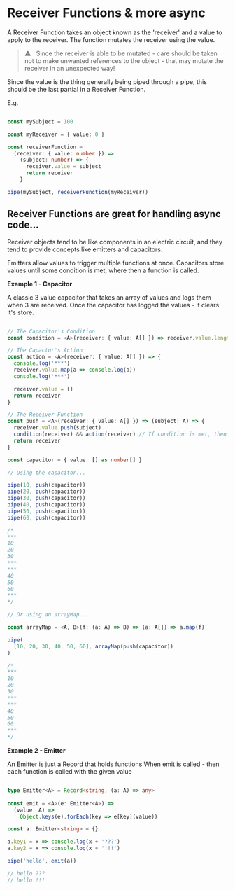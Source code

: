 # Receiver Functions & more async

A Receiver Function takes an object known as the 'receiver' and a value to apply to the receiver.
The function mutates the receiver using the value.

> :warning: &nbsp; Since the receiver is able to be mutated - care should be taken not to make unwanted references to the object - that may mutate the receiver in an unexpected way!

Since the value is the thing generally being piped through a pipe, this should be the last partial in a Receiver Function.

E.g.

```typescript

const mySubject = 100

const myReceiver = { value: 0 }

const receiverFunction =
  (receiver: { value: number }) =>
    (subject: number) => {
      receiver.value = subject
      return receiver
    }

pipe(mySubject, receiverFunction(myReceiver))

```

## Receiver Functions are great for handling async code...

Receiver objects tend to be like components in an electric circuit, and
they tend to provide concepts like emitters and capacitors.

Emitters allow values to trigger multiple functions at once.
Capacitors store values until some condition is met, where then a function is called.

**Example 1 - Capacitor**

A classic 3 value capacitor that takes an array of values and logs them when 3 are received.
Once the capacitor has logged the values - it clears it's store.

```typescript

// The Capacitor's Condition
const condition = <A>(receiver: { value: A[] }) => receiver.value.length > 2

// The Capactor's Action
const action = <A>(receiver: { value: A[] }) => {
  console.log('***')
  receiver.value.map(a => console.log(a))
  console.log('***')

  receiver.value = []
  return receiver
}

// The Receiver Function
const push = <A>(receiver: { value: A[] }) => (subject: A) => {
  receiver.value.push(subject)
  condition(receiver) && action(receiver) // If condition is met, then fire the action
  return receiver
}

const capacitor = { value: [] as number[] }

// Using the capacitor...

pipe(10, push(capacitor))
pipe(20, push(capacitor))
pipe(30, push(capacitor))
pipe(40, push(capacitor))
pipe(50, push(capacitor))
pipe(60, push(capacitor))

/*
***
10
20
30
***
***
40
50
60
***
*/

// Or using an arrayMap...

const arrayMap = <A, B>(f: (a: A) => B) => (a: A[]) => a.map(f)

pipe(
  [10, 20, 30, 40, 50, 60], arrayMap(push(capacitor))
)

/*
***
10
20
30
***
***
40
50
60
***
*/

```

**Example 2 - Emitter**

An Emitter is just a Record that holds functions
When emit is called - then each function is called with the given value

```typescript

type Emitter<A> = Record<string, (a: A) => any>
  
const emit = <A>(e: Emitter<A>) =>
  (value: A) =>
    Object.keys(e).forEach(key => e[key](value))

const a: Emitter<string> = {}

a.key1 = x => console.log(x + '???')
a.key2 = x => console.log(x + '!!!')

pipe('hello', emit(a))

// hello ???
// hello !!!

```
